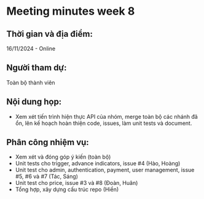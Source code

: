 # Meeting minutes week 8
## Thời gian và địa điểm:
16/11/2024 - Online
## Người tham dự:
Toàn bộ thành viên
## Nội dung họp:
- Xem xét tiến trình hiện thực API của nhóm, merge toàn bộ các nhánh đã ổn, lên kế hoạch hoàn thiện code, issues, làm unit tests và document.
## Phân công nhiệm vụ:
- Xem xét và đóng góp ý kiến (toàn bộ)
- Unit tests cho trigger, advance indicators, issue #4 (Hào, Hoàng)
- Unit test cho admin, authentication, payment, user management, issue #5, #6 và #7 (Tác, Sáng)
- Unit test cho price, issue #3 và #8 (Đoàn, Huân)
- Tổng hợp, xây dựng cấu trúc repo (Hiền)